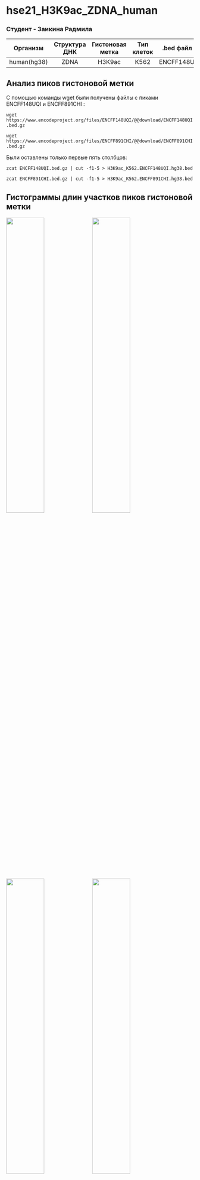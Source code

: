 # hse21_H3K9ac_ZDNA_human

### Cтудент - Заикина Радмила
| Организм      | Структура ДНК | Гистоновая метка | Тип клеток| .bed файл 1| .bed файл 2  |
| ------------- |:-------------:|:----------------:|:---------:|:----------:|:------------:|
| human(hg38)   | ZDNA          | H3K9ac           | K562      | ENCFF148UQI| ENCFF891CHI |

## Анализ пиков гистоновой метки

С помощью команды wget были получены файлы с пиками ENCFF148UQI и ENCFF891CHI :

`wget https://www.encodeproject.org/files/ENCFF148UQI/@@download/ENCFF148UQI.bed.gz` 

`wget https://www.encodeproject.org/files/ENCFF891CHI/@@download/ENCFF891CHI.bed.gz`

Были оставлены только первые пять столбцов:

`zcat ENCFF148UQI.bed.gz | cut -f1-5 > H3K9ac_K562.ENCFF148UQI.hg38.bed` 

`zcat ENCFF891CHI.bed.gz | cut -f1-5 > H3K9ac_K562.ENCFF891CHI.hg38.bed`

## Гистограммы длин участков пиков гистоновой метки

<p float="left">
  <img width="45%" src="https://github.com/zradmila/hse21_H3K9ac_ZDNA_human/blob/main/images/len_hist.H3K9ac_K562.ENCFF148UQI.hg38.png" />
  <img width="45%" src="https://github.com/zradmila/hse21_H3K9ac_ZDNA_human/blob/main/images/len_hist.H3K9ac_K562.ENCFF148UQI.hg19.png" />
</p>

<p float="left">
  <img width="45%" src="https://github.com/zradmila/hse21_H3K9ac_ZDNA_human/blob/main/images/len_hist.H3K9ac_K562.ENCFF891CHI.hg38.png" />
  <img width="45%" src="https://github.com/zradmila/hse21_H3K9ac_ZDNA_human/blob/main/images/len_hist.H3K9ac_K562.ENCFF891CHI.hg19.png" />
</p>

## Распредление длин пиков после фильтраци ( < 5000)

<p float="left">
  <img width="45%" src="https://github.com/zradmila/hse21_H3K9ac_ZDNA_human/blob/main/images/len_hist.H3K9ac_K562.ENCFF148UQI.hg19.png" />
  <img width="45%" src="https://github.com/zradmila/hse21_H3K9ac_ZDNA_human/blob/main/images/filter_peaks.H3K9ac_K562.ENCFF148UQI.hg19.filtered.hist.png" />
</p>

<p float="left">
  <img width="45%" src="https://github.com/zradmila/hse21_H3K9ac_ZDNA_human/blob/main/images/len_hist.H3K9ac_K562.ENCFF891CHI.hg19.png" />
  <img width="45%" src="https://github.com/zradmila/hse21_H3K9ac_ZDNA_human/blob/main/images/filter_peaks.H3K9ac_K562.ENCFF891CHI.hg19.filtered.hist.png" />
</p>

## Расположение пиков гистоновой метки H3K9ac относительно аннотироанных генов

<p float="left">
  <img width="45%" src="https://github.com/zradmila/hse21_H3K9ac_ZDNA_human/blob/main/images/chip_seeker.H3K9ac_K562.ENCFF148UQI.hg19.filtered.plotAnnoPie.png" />
  <img width="45%" src="https://github.com/zradmila/hse21_H3K9ac_ZDNA_human/blob/main/images/chip_seeker.H3K9ac_K562.ENCFF891CHI.hg19.filtered.plotAnnoPie.png" />
</p>

Объединяем файлы с пиками с помощью bedtools

`cat  *.filtered.bed  |   sort -k1,1 -k2,2n   |   bedtools merge   >  H3K9ac_K562.merge.hg19.bed`

Визуализируем в геномном браузере файлы с пиками и файл с объединенными пиками: 

`track visibility=dense name="ENCFF148UQI"  description="H3K9ac_K562.ENCFF148UQI.hg19.filtered.bed"
https://raw.githubusercontent.com/zradmila/hse21_H3K9ac_ZDNA_human/main/data/H3K9ac_K562.ENCFF148UQI.hg19.filtered.bed`

`track visibility=dense name="ENCFF891CHI"  description="H3K9ac_K562.ENCFF891CHI.hg19.filtered.bed"
https://raw.githubusercontent.com/zradmila/hse21_H3K9ac_ZDNA_human/main/data/H3K9ac_K562.ENCFF891CHI.hg19.filtered.bed`

`track visibility=dense name="ChIP_merge"  color=50,50,200   description="H3K9ас_K562.merge.hg19.bed"
https://raw.githubusercontent.com/zradmila/hse21_H3K9ac_ZDNA_human/main/data/H3K9ac_K562.merge.hg19.bed`

Убеждаемся в корректности работы bedtools:

<img alt="ex0" src="https://user-images.githubusercontent.com/49398049/121361021-954d6f00-c93d-11eb-918c-f4be5425020d.png">



## Анализ участков вторичной структуры ДНК
### Распределение длин участков вторичной структуры ДНК 

<img width="60%" src="https://github.com/zradmila/hse21_H3K9ac_ZDNA_human/blob/main/images/len_hist.DeepZ.png" />

### Расположение участков вторичной структуры относительно аннотированных генов

<img width="60%" src="https://github.com/zradmila/hse21_H3K9ac_ZDNA_human/blob/main/images/chip_seeker.DeepZ.plotAnnoPie.png" />

## Анализ пересечений гистоновой метки и структуры ДНК

Находим пересечения между гистоновой меткой и ZDNA

`bedtools intersect -a DeepZ.bed -b H3K9ac_K562.merge.hg19.bed > H3K9ac_K562.intersect_with_DeepZ.hg19.bed`

### Распределние длин участков пересечений

<img width="45%" src="https://github.com/zradmila/hse21_H3K9ac_ZDNA_human/blob/main/images/len_hist.H3K9ac_K562.intersect_with_DeepZ.hg19.png" />

### Визуализация в геномном браузере исходных участков структуры ДНК, а также их пересечения с гистоновой меткой

`track visibility=dense name="DeepZ"  color=0,200,0  description="DeepZ"
https://raw.githubusercontent.com/zradmila/hse21_H3K9ac_ZDNA_human/main/data/DeepZ.bed`

`track visibility=dense name="intersect_with_DeepZ"  color=200,0,0  description="H3K9ac_K562.intersect_with_DeepZ.bed"
https://raw.githubusercontent.com/zradmila/hse21_H3K9ac_ZDNA_human/main/data/H3K9ac_K562.intersect_with_DeepZ.hg19.bed`

Координаты: chr12:46,113,780-46,131,507 

<img alt="ex1" src="https://user-images.githubusercontent.com/49398049/121356735-cdeb4980-c939-11eb-96b4-69a35d2c7a9a.png">

Координаты: chr12:69,975,062-69,983,874

<img alt="ex2" src="https://user-images.githubusercontent.com/49398049/121357941-e4de6b80-c93a-11eb-945b-8060e2143dee.png">

[Ссылка](https://genome.ucsc.edu/s/Radmila%20Zaikina/H3K9ac_K562_DeepZ) на сохранную сессию

### Ассоциируем полученные пересечения с ближайшими генами

<img width="45%" src="https://github.com/zradmila/hse21_H3K9ac_ZDNA_human/blob/main/images/chip_seeker.H3K9ac_K562.intersect_with_DeepZ.hg19.plotAnnoPie.png" />

Всего [10120](https://github.com/zradmila/hse21_H3K9ac_ZDNA_human/blob/main/data/H3K9ac_K562.intersect_with_DeepZ.genes.txt) пиков, ассоциированных с генами, из них [6928](https://github.com/zradmila/hse21_H3K9ac_ZDNA_human/blob/main/data/H3K9ac_k562.intersect_with_DeepZ.genes_uniq.txt) уникальных

## GO-анализ

Был проведен GO-анализ для уникальных генов с использованием сайта http://pantherdb.org/ 

<img width="946" alt="go_analysis" src="https://user-images.githubusercontent.com/49398049/121353676-c6767100-c936-11eb-944e-87e501aa780a.png">

Полный список категорий приведен [здесь](https://github.com/zradmila/hse21_H3K9ac_ZDNA_human/blob/main/data/pantherdb_GO_analysis.txt.txt)
